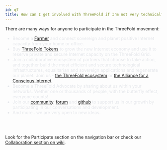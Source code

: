 ```yaml
---
id: q7
title: How can I get involved with ThreeFold if I'm not very technical?
---
```


<p class="text-gray-200 font-light">

There are many ways for anyone to participate in the ThreeFold movement:
- Become a [Farmer](https://library.threefold.me/info/threefold#/tfgrid/farming/threefold__farming_intro) and connect sovereign and planet positive Internet capacity from your home or office. 
- Buy [ThreeFold Tokens](https://www.manual.grid.tf/documentation/threefold_token/buy_sell_tft/tft_lobstr/tft_lobstr_short_guide.html) to grow the new Internet economy and use it to reserve private and secure Internet capacity on the ThreeFold Grid. 
- Join a collaborative ecosystem of partners that choose to take action, and together build the most efficient and secure technological infrastructures, equalitarian and sovereign applications and regenerate our planet. Join us - [the ThreeFold ecosystem](https://t.me/threefold) or [the Alliance for a Conscious Internet](https://www.consciousinternet.org/).
- Become a ThreeFold Advocate by sharing about us within your networks. Wether one or thousands of people, with the butterfly effect, everyone counts!
- Join our [community](https://t.me/threefold), [forum](https://forum.threefold.io/) and [github](https://github.com/threefoldfoundation) to support us in our growth by participating in our conversations and development.
- And more.. we are very open to new ideas.
<br/>
<br/>

Look for the Participate section on the navigation bar or check our [Collaboration section on wiki](https://library.threefold.me/info/freeflow/#/collaboration/freeflow__collaboration.md).

</p>

<style>
    ul li{
        color: rgb(229 231 235) !important;
    }
    </style>